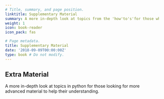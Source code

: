 ```yaml
---
# Title, summary, and page position.
linktitle: Supplementary Material 
summary: A more in-depth look at topics from the 'how'to's'for those who are interested.
weight: 1
icon: book-reader
icon_pack: fas

# Page metadata.
title: Supplementary Material
date: '2018-09-09T00:00:00Z'
type: book # Do not modify.
---
```


## Extra Material

A more in-depth look at topics in python for those looking for more advanced material to help their understanding.
